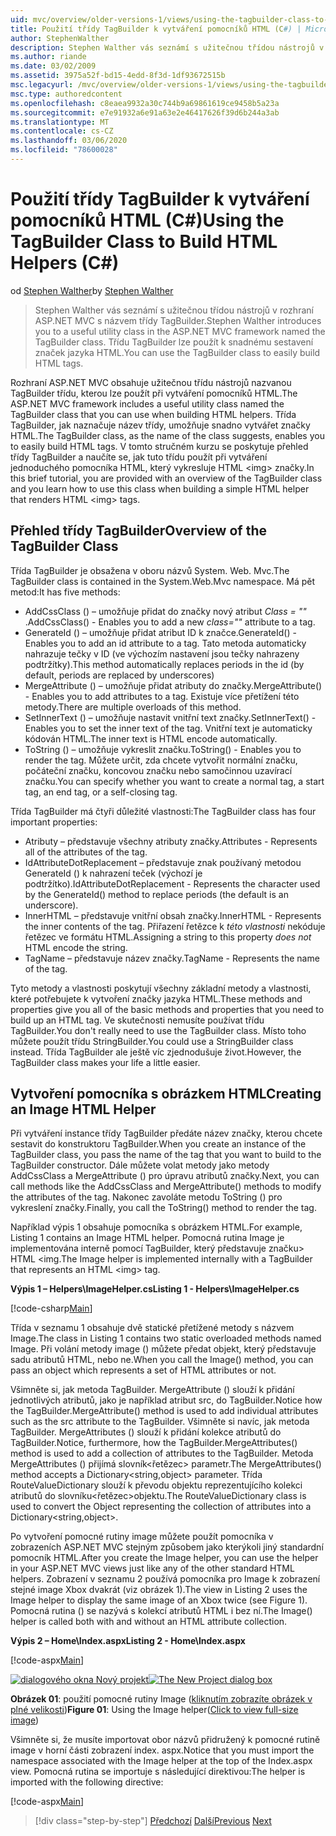 ```yaml
---
uid: mvc/overview/older-versions-1/views/using-the-tagbuilder-class-to-build-html-helpers-cs
title: Použití třídy TagBuilder k vytváření pomocníků HTML (C#) | Microsoft Docs
author: StephenWalther
description: Stephen Walther vás seznámí s užitečnou třídou nástrojů v rozhraní ASP.NET MVC s názvem třídy TagBuilder. Můžete snadno použít třídu TagBuilder...
ms.author: riande
ms.date: 03/02/2009
ms.assetid: 3975a52f-bd15-4edd-8f3d-1df93672515b
msc.legacyurl: /mvc/overview/older-versions-1/views/using-the-tagbuilder-class-to-build-html-helpers-cs
msc.type: authoredcontent
ms.openlocfilehash: c8eaea9932a30c744b9a69861619ce9458b5a23a
ms.sourcegitcommit: e7e91932a6e91a63e2e46417626f39d6b244a3ab
ms.translationtype: MT
ms.contentlocale: cs-CZ
ms.lasthandoff: 03/06/2020
ms.locfileid: "78600028"
---
```

# <a name="using-the-tagbuilder-class-to-build-html-helpers-c"></a><span data-ttu-id="9178e-104">Použití třídy TagBuilder k vytváření pomocníků HTML (C#)</span><span class="sxs-lookup"><span data-stu-id="9178e-104">Using the TagBuilder Class to Build HTML Helpers (C#)</span></span>

<span data-ttu-id="9178e-105">od [Stephen Walther](https://github.com/StephenWalther)</span><span class="sxs-lookup"><span data-stu-id="9178e-105">by [Stephen Walther](https://github.com/StephenWalther)</span></span>

> <span data-ttu-id="9178e-106">Stephen Walther vás seznámí s užitečnou třídou nástrojů v rozhraní ASP.NET MVC s názvem třídy TagBuilder.</span><span class="sxs-lookup"><span data-stu-id="9178e-106">Stephen Walther introduces you to a useful utility class in the ASP.NET MVC framework named the TagBuilder class.</span></span> <span data-ttu-id="9178e-107">Třídu TagBuilder lze použít k snadnému sestavení značek jazyka HTML.</span><span class="sxs-lookup"><span data-stu-id="9178e-107">You can use the TagBuilder class to easily build HTML tags.</span></span>

<span data-ttu-id="9178e-108">Rozhraní ASP.NET MVC obsahuje užitečnou třídu nástrojů nazvanou TagBuilder třídu, kterou lze použít při vytváření pomocníků HTML.</span><span class="sxs-lookup"><span data-stu-id="9178e-108">The ASP.NET MVC framework includes a useful utility class named the TagBuilder class that you can use when building HTML helpers.</span></span> <span data-ttu-id="9178e-109">Třída TagBuilder, jak naznačuje název třídy, umožňuje snadno vytvářet značky HTML.</span><span class="sxs-lookup"><span data-stu-id="9178e-109">The TagBuilder class, as the name of the class suggests, enables you to easily build HTML tags.</span></span> <span data-ttu-id="9178e-110">V tomto stručném kurzu se poskytuje přehled třídy TagBuilder a naučíte se, jak tuto třídu použít při vytváření jednoduchého pomocníka HTML, který vykresluje HTML &lt;img&gt; značky.</span><span class="sxs-lookup"><span data-stu-id="9178e-110">In this brief tutorial, you are provided with an overview of the TagBuilder class and you learn how to use this class when building a simple HTML helper that renders HTML &lt;img&gt; tags.</span></span>

## <a name="overview-of-the-tagbuilder-class"></a><span data-ttu-id="9178e-111">Přehled třídy TagBuilder</span><span class="sxs-lookup"><span data-stu-id="9178e-111">Overview of the TagBuilder Class</span></span>

<span data-ttu-id="9178e-112">Třída TagBuilder je obsažena v oboru názvů System. Web. Mvc.</span><span class="sxs-lookup"><span data-stu-id="9178e-112">The TagBuilder class is contained in the System.Web.Mvc namespace.</span></span> <span data-ttu-id="9178e-113">Má pět metod:</span><span class="sxs-lookup"><span data-stu-id="9178e-113">It has five methods:</span></span>

- <span data-ttu-id="9178e-114">AddCssClass () – umožňuje přidat do značky nový atribut *Class = ""* .</span><span class="sxs-lookup"><span data-stu-id="9178e-114">AddCssClass() - Enables you to add a new *class=""* attribute to a tag.</span></span>
- <span data-ttu-id="9178e-115">GenerateId () – umožňuje přidat atribut ID k značce.</span><span class="sxs-lookup"><span data-stu-id="9178e-115">GenerateId() - Enables you to add an id attribute to a tag.</span></span> <span data-ttu-id="9178e-116">Tato metoda automaticky nahrazuje tečky v ID (ve výchozím nastavení jsou tečky nahrazeny podtržítky).</span><span class="sxs-lookup"><span data-stu-id="9178e-116">This method automatically replaces periods in the id (by default, periods are replaced by underscores)</span></span>
- <span data-ttu-id="9178e-117">MergeAttribute () – umožňuje přidat atributy do značky.</span><span class="sxs-lookup"><span data-stu-id="9178e-117">MergeAttribute() - Enables you to add attributes to a tag.</span></span> <span data-ttu-id="9178e-118">Existuje více přetížení této metody.</span><span class="sxs-lookup"><span data-stu-id="9178e-118">There are multiple overloads of this method.</span></span>
- <span data-ttu-id="9178e-119">SetInnerText () – umožňuje nastavit vnitřní text značky.</span><span class="sxs-lookup"><span data-stu-id="9178e-119">SetInnerText() - Enables you to set the inner text of the tag.</span></span> <span data-ttu-id="9178e-120">Vnitřní text je automaticky kódován HTML.</span><span class="sxs-lookup"><span data-stu-id="9178e-120">The inner text is HTML encode automatically.</span></span>
- <span data-ttu-id="9178e-121">ToString () – umožňuje vykreslit značku.</span><span class="sxs-lookup"><span data-stu-id="9178e-121">ToString() - Enables you to render the tag.</span></span> <span data-ttu-id="9178e-122">Můžete určit, zda chcete vytvořit normální značku, počáteční značku, koncovou značku nebo samočinnou uzavírací značku.</span><span class="sxs-lookup"><span data-stu-id="9178e-122">You can specify whether you want to create a normal tag, a start tag, an end tag, or a self-closing tag.</span></span>

<span data-ttu-id="9178e-123">Třída TagBuilder má čtyři důležité vlastnosti:</span><span class="sxs-lookup"><span data-stu-id="9178e-123">The TagBuilder class has four important properties:</span></span>

- <span data-ttu-id="9178e-124">Atributy – představuje všechny atributy značky.</span><span class="sxs-lookup"><span data-stu-id="9178e-124">Attributes - Represents all of the attributes of the tag.</span></span>
- <span data-ttu-id="9178e-125">IdAttributeDotReplacement – představuje znak používaný metodou GenerateId () k nahrazení teček (výchozí je podtržítko).</span><span class="sxs-lookup"><span data-stu-id="9178e-125">IdAttributeDotReplacement - Represents the character used by the GenerateId() method to replace periods (the default is an underscore).</span></span>
- <span data-ttu-id="9178e-126">InnerHTML – představuje vnitřní obsah značky.</span><span class="sxs-lookup"><span data-stu-id="9178e-126">InnerHTML - Represents the inner contents of the tag.</span></span> <span data-ttu-id="9178e-127">Přiřazení řetězce k *této vlastnosti* nekóduje řetězec ve formátu HTML.</span><span class="sxs-lookup"><span data-stu-id="9178e-127">Assigning a string to this property *does not* HTML encode the string.</span></span>
- <span data-ttu-id="9178e-128">TagName – představuje název značky.</span><span class="sxs-lookup"><span data-stu-id="9178e-128">TagName - Represents the name of the tag.</span></span>

<span data-ttu-id="9178e-129">Tyto metody a vlastnosti poskytují všechny základní metody a vlastnosti, které potřebujete k vytvoření značky jazyka HTML.</span><span class="sxs-lookup"><span data-stu-id="9178e-129">These methods and properties give you all of the basic methods and properties that you need to build up an HTML tag.</span></span> <span data-ttu-id="9178e-130">Ve skutečnosti nemusíte používat třídu TagBuilder.</span><span class="sxs-lookup"><span data-stu-id="9178e-130">You don't really need to use the TagBuilder class.</span></span> <span data-ttu-id="9178e-131">Místo toho můžete použít třídu StringBuilder.</span><span class="sxs-lookup"><span data-stu-id="9178e-131">You could use a StringBuilder class instead.</span></span> <span data-ttu-id="9178e-132">Třída TagBuilder ale ještě víc zjednodušuje život.</span><span class="sxs-lookup"><span data-stu-id="9178e-132">However, the TagBuilder class makes your life a little easier.</span></span>

## <a name="creating-an-image-html-helper"></a><span data-ttu-id="9178e-133">Vytvoření pomocníka s obrázkem HTML</span><span class="sxs-lookup"><span data-stu-id="9178e-133">Creating an Image HTML Helper</span></span>

<span data-ttu-id="9178e-134">Při vytváření instance třídy TagBuilder předáte název značky, kterou chcete sestavit do konstruktoru TagBuilder.</span><span class="sxs-lookup"><span data-stu-id="9178e-134">When you create an instance of the TagBuilder class, you pass the name of the tag that you want to build to the TagBuilder constructor.</span></span> <span data-ttu-id="9178e-135">Dále můžete volat metody jako metody AddCssClass a MergeAttribute () pro úpravu atributů značky.</span><span class="sxs-lookup"><span data-stu-id="9178e-135">Next, you can call methods like the AddCssClass and MergeAttribute() methods to modify the attributes of the tag.</span></span> <span data-ttu-id="9178e-136">Nakonec zavoláte metodu ToString () pro vykreslení značky.</span><span class="sxs-lookup"><span data-stu-id="9178e-136">Finally, you call the ToString() method to render the tag.</span></span>

<span data-ttu-id="9178e-137">Například výpis 1 obsahuje pomocníka s obrázkem HTML.</span><span class="sxs-lookup"><span data-stu-id="9178e-137">For example, Listing 1 contains an Image HTML helper.</span></span> <span data-ttu-id="9178e-138">Pomocná rutina Image je implementována interně pomocí TagBuilder, který představuje značku&gt; HTML &lt;img.</span><span class="sxs-lookup"><span data-stu-id="9178e-138">The Image helper is implemented internally with a TagBuilder that represents an HTML &lt;img&gt; tag.</span></span>

<span data-ttu-id="9178e-139">**Výpis 1 – Helpers\ImageHelper.cs**</span><span class="sxs-lookup"><span data-stu-id="9178e-139">**Listing 1 - Helpers\ImageHelper.cs**</span></span>

[!code-csharp[Main](using-the-tagbuilder-class-to-build-html-helpers-cs/samples/sample1.cs)]

<span data-ttu-id="9178e-140">Třída v seznamu 1 obsahuje dvě statické přetížené metody s názvem Image.</span><span class="sxs-lookup"><span data-stu-id="9178e-140">The class in Listing 1 contains two static overloaded methods named Image.</span></span> <span data-ttu-id="9178e-141">Při volání metody image () můžete předat objekt, který představuje sadu atributů HTML, nebo ne.</span><span class="sxs-lookup"><span data-stu-id="9178e-141">When you call the Image() method, you can pass an object which represents a set of HTML attributes or not.</span></span>

<span data-ttu-id="9178e-142">Všimněte si, jak metoda TagBuilder. MergeAttribute () slouží k přidání jednotlivých atributů, jako je například atribut src, do TagBuilder.</span><span class="sxs-lookup"><span data-stu-id="9178e-142">Notice how the TagBuilder.MergeAttribute() method is used to add individual attributes such as the src attribute to the TagBuilder.</span></span> <span data-ttu-id="9178e-143">Všimněte si navíc, jak metoda TagBuilder. MergeAttributes () slouží k přidání kolekce atributů do TagBuilder.</span><span class="sxs-lookup"><span data-stu-id="9178e-143">Notice, furthermore, how the TagBuilder.MergeAttributes() method is used to add a collection of attributes to the TagBuilder.</span></span> <span data-ttu-id="9178e-144">Metoda MergeAttributes () přijímá slovník&lt;řetězec&gt; parametr.</span><span class="sxs-lookup"><span data-stu-id="9178e-144">The MergeAttributes() method accepts a Dictionary&lt;string,object&gt; parameter.</span></span> <span data-ttu-id="9178e-145">Třída RouteValueDictionary slouží k převodu objektu reprezentujícího kolekci atributů do slovníku&lt;řetězec&gt;objektu.</span><span class="sxs-lookup"><span data-stu-id="9178e-145">The RouteValueDictionary class is used to convert the Object representing the collection of attributes into a Dictionary&lt;string,object&gt;.</span></span>

<span data-ttu-id="9178e-146">Po vytvoření pomocné rutiny image můžete použít pomocníka v zobrazeních ASP.NET MVC stejným způsobem jako kterýkoli jiný standardní pomocník HTML.</span><span class="sxs-lookup"><span data-stu-id="9178e-146">After you create the Image helper, you can use the helper in your ASP.NET MVC views just like any of the other standard HTML helpers.</span></span> <span data-ttu-id="9178e-147">Zobrazení v seznamu 2 používá pomocníka pro Image k zobrazení stejné image Xbox dvakrát (viz obrázek 1).</span><span class="sxs-lookup"><span data-stu-id="9178e-147">The view in Listing 2 uses the Image helper to display the same image of an Xbox twice (see Figure 1).</span></span> <span data-ttu-id="9178e-148">Pomocná rutina () se nazývá s kolekcí atributů HTML i bez ní.</span><span class="sxs-lookup"><span data-stu-id="9178e-148">The Image() helper is called both with and without an HTML attribute collection.</span></span>

<span data-ttu-id="9178e-149">**Výpis 2 – Home\Index.aspx**</span><span class="sxs-lookup"><span data-stu-id="9178e-149">**Listing 2 - Home\Index.aspx**</span></span>

[!code-aspx[Main](using-the-tagbuilder-class-to-build-html-helpers-cs/samples/sample2.aspx)]

<span data-ttu-id="9178e-150">[![dialogového okna Nový projekt](using-the-tagbuilder-class-to-build-html-helpers-cs/_static/image1.jpg)](using-the-tagbuilder-class-to-build-html-helpers-cs/_static/image1.png)</span><span class="sxs-lookup"><span data-stu-id="9178e-150">[![The New Project dialog box](using-the-tagbuilder-class-to-build-html-helpers-cs/_static/image1.jpg)](using-the-tagbuilder-class-to-build-html-helpers-cs/_static/image1.png)</span></span>

<span data-ttu-id="9178e-151">**Obrázek 01**: použití pomocné rutiny Image ([kliknutím zobrazíte obrázek v plné velikosti](using-the-tagbuilder-class-to-build-html-helpers-cs/_static/image2.png))</span><span class="sxs-lookup"><span data-stu-id="9178e-151">**Figure 01**: Using the Image helper([Click to view full-size image](using-the-tagbuilder-class-to-build-html-helpers-cs/_static/image2.png))</span></span>

<span data-ttu-id="9178e-152">Všimněte si, že musíte importovat obor názvů přidružený k pomocné rutině image v horní části zobrazení index. aspx.</span><span class="sxs-lookup"><span data-stu-id="9178e-152">Notice that you must import the namespace associated with the Image helper at the top of the Index.aspx view.</span></span> <span data-ttu-id="9178e-153">Pomocná rutina se importuje s následující direktivou:</span><span class="sxs-lookup"><span data-stu-id="9178e-153">The helper is imported with the following directive:</span></span>

[!code-aspx[Main](using-the-tagbuilder-class-to-build-html-helpers-cs/samples/sample3.aspx)]

> [!div class="step-by-step"]
> <span data-ttu-id="9178e-154">[Předchozí](creating-custom-html-helpers-cs.md)
> [Další](creating-page-layouts-with-view-master-pages-cs.md)</span><span class="sxs-lookup"><span data-stu-id="9178e-154">[Previous](creating-custom-html-helpers-cs.md)
[Next](creating-page-layouts-with-view-master-pages-cs.md)</span></span>
